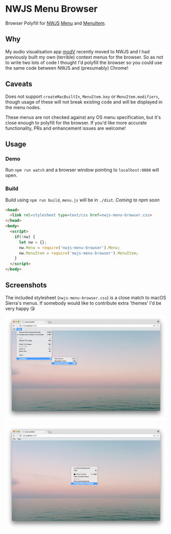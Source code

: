 # NWJS Menu Browser

Browser Polyfill for [NWJS](http://docs.nwjs.io/en/latest/) [Menu](http://docs.nwjs.io/en/latest/References/Menu/) and [MenuItem](http://docs.nwjs.io/en/latest/References/MenuItem/).

## Why

My audio visualisation app [modV](http://github.com/2xAA/modV/) recently moved to NWJS and I had previously built my own (terrible) context menus for the browser. So as not to write two lots of code I thought I'd polyfill the browser so you could use the same code between NWJS and (presumably) Chrome!

## Caveats

Does not support ```createMacBuiltIn```, ```MenuItem.key``` or ```MenuItem.modifiers```, though usage of these will not break existing code and will be displayed in the menu nodes.

These menus are not checked against any OS menu specification, but it's close enough to polyfill for the browser.
If you'd like more accurate functionality, PRs and enhancement issues are welcome!

## Usage

### Demo

Run ```npm run watch``` and a browser window pointing to ```localhost:8080``` will open.

### Build

Build using ```npm run build```, ```menu.js``` will be in ```./dist```.
*Coming to npm soon*

```HTML
<head>
  <link rel=stylesheet type=text/css href=nwjs-menu-browser.css>
</head>
<body>
  <script>
    if(!nw) {
      let nw = {};
      nw.Menu = require('nwjs-menu-browser').Menu;
      nw.MenuItem = require('nwjs-menu-browser').MenuItem;
    }
  </script>
</body>
```
## Screenshots
The included stylesheet (```nwjs-menu-browser.css```) is a close match to macOS Sierra's menus.
If somebody would like to contribute extra 'themes' I'd be very happy 😘

![menu-bar](./assets/images/menu-bar.png)

![menu-bar](./assets/images/context-menu.png)